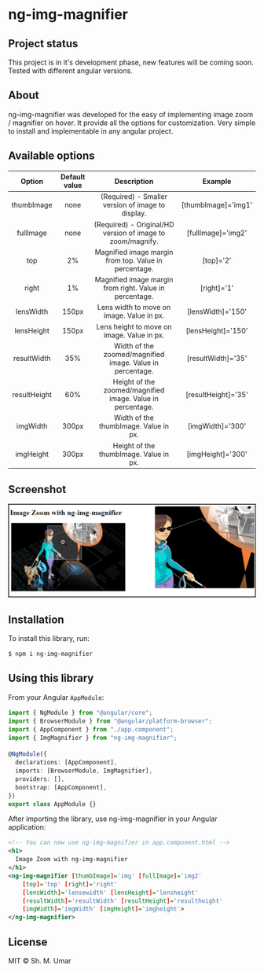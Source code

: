 # ng-img-magnifier

## Project status

This project is in it's development phase, new features will be coming soon.
Tested with different angular versions.

## About

ng-img-magnifier was developed for the easy of implementing image zoom / magnifier on hover. It provide all the options for customization. Very simple to install and implementable in any angular project.

## Available options

|    Option    | Default value |                        Description                         |       Example       |
| :----------: | :-----------: | :--------------------------------------------------------: | :-----------------: |
|  thumbImage  |     none      |     (Required) - Smaller version of image to display.      | [thumbImage]='img1' |
|  fullImage   |     none      | (Required) - Original/HD version of image to zoom/magnify. | [fullImage]='img2'  |
|     top      |      2%       |   Magnified image margin from top. Value in percentage.    |      [top]='2'      |
|    right     |      1%       |  Magnified image margin from right. Value in percentage.   |     [right]='1'     |
|  lensWidth   |     150px     |         Lens width to move on image. Value in px.          |  [lensWidth]='150'  |
|  lensHeight  |     150px     |         Lens height to move on image. Value in px.         | [lensHeight]='150'  |
| resultWidth  |      35%      | Width of the zoomed/magnified image. Value in percentage.  | [resultWidth]='35'  |
| resultHeight |      60%      | Height of the zoomed/magnified image. Value in percentage. | [resultHeight]='35' |
|   imgWidth   |     300px     |           Width of the thumbImage. Value in px.            |  [imgWidth]='300'   |
|  imgHeight   |     300px     |           Height of the thumbImage. Value in px.           |  [imgHeight]='300'  |

## Screenshot

![screenshot](https://raw.githubusercontent.com/Osbug106/public-assets/main/ng-img-magnifier.png)

## Installation

To install this library, run:

```bash
$ npm i ng-img-magnifier
```

## Using this library

From your Angular `AppModule`:

```typescript
import { NgModule } from "@angular/core";
import { BrowserModule } from "@angular/platform-browser";
import { AppComponent } from "./app.component";
import { ImgMagnifier } from "ng-img-magnifier";

@NgModule({
  declarations: [AppComponent],
  imports: [BrowserModule, ImgMagnifier],
  providers: [],
  bootstrap: [AppComponent],
})
export class AppModule {}
```

After importing the library, use ng-img-magnifier in your Angular application:

```xml
<!-- You can now use ng-img-magnifier in app.component.html -->
<h1>
  Image Zoom with ng-img-magnifier
</h1>
<ng-img-magnifier [thumbImage]='img' [fullImage]='img2'
    [top]='top' [right]='right'
    [lensWidth]='lensewidth' [lensHeight]='lensheight'
    [resultWidth]='resultWidth' [resultHeight]='resultheight'
    [imgWidth]='imgWidth' [imgHeight]='imgheight'>
</ng-img-magnifier>
```

## License

MIT © Sh. M. Umar
